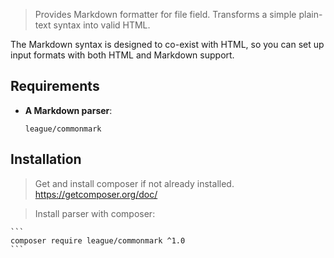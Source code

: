 > Provides Markdown formatter for file field.
> Transforms a simple plain-text syntax into valid HTML.

The Markdown syntax is designed to co-exist with HTML, so you can set
up input formats with both HTML and Markdown support.

## Requirements

- **A Markdown parser**:
    ```
    league/commonmark
    ```


## Installation
  
> Get and install composer if not already installed.
  https://getcomposer.org/doc/

> Install parser with composer:

    ```
    composer require league/commonmark ^1.0
    ```
